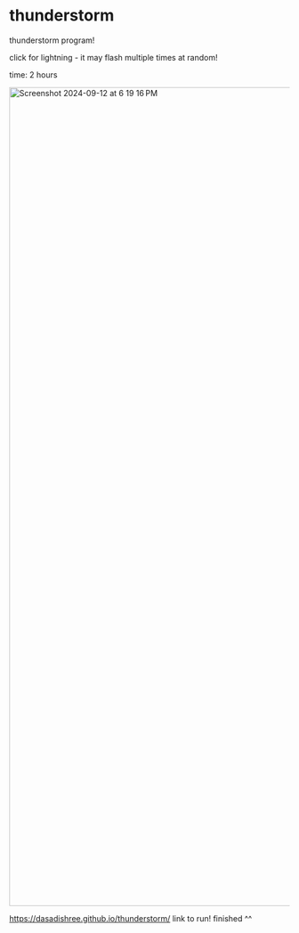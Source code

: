 # thunderstorm
thunderstorm program!

click for lightning - it may flash multiple times at random!

time: 2 hours

<img width="1470" alt="Screenshot 2024-09-12 at 6 19 16 PM" src="https://github.com/user-attachments/assets/a3bd9613-06da-424d-94ec-16b9ea45fb33">

https://dasadishree.github.io/thunderstorm/
link to run! finished ^^
